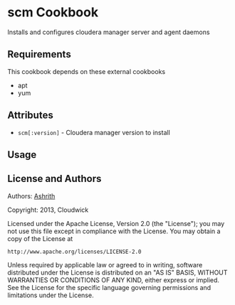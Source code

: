 scm Cookbook
============
Installs and configures cloudera manager server and agent daemons

Requirements
------------
This cookbook depends on these external cookbooks

* apt
* yum

Attributes
----------
* `scm[:version]` - Cloudera manager version to install

Usage
-----


License and Authors
-------------------
Authors: [Ashrith](ashrith@cloudwick.com)

Copyright: 2013, Cloudwick

Licensed under the Apache License, Version 2.0 (the "License"); you may not use this file except in compliance with the License. You may obtain a copy of the License at

```
http://www.apache.org/licenses/LICENSE-2.0
```

Unless required by applicable law or agreed to in writing, software distributed under the License is distributed on an "AS IS" BASIS, WITHOUT WARRANTIES OR CONDITIONS OF ANY KIND, either express or implied. See the License for the specific language governing permissions and limitations under the License.